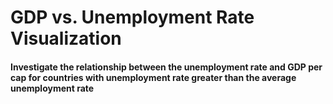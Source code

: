 # GDP vs. Unemployment Rate Visualization
#### Investigate the relationship between the unemployment rate and GDP per cap for countries with unemployment rate greater than the average unemployment rate
